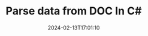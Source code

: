 ---
############################# Static ############################
layout: "auto-gen-parser"
date: 2024-02-13T17:01:10
draft: false
otherformats: 

############################# Head ############################
head_title: "Parse Data from DOC in C#"
head_description: "Quickly parse data from documents in C#."

############################# Header ############################
title: "Parse data from DOC In C#"
description: "Parse data from DOC with a few lines of .NET code."
bg_image: "https://cms.admin.containerize.com/templates/aspose/App_Themes/V3/images/bg/header1.png"
bg_overlay: false
button:
    enable: true
    icon: "fas fa-arrow-down"
    label: "Download Free Trial"
    link: "https://downloads.groupdocs.com/parser/net"

############################# SubMenu ############################
submenu:
    enable: true

    left:
        img_alt: "GroupDocs.Parser for .NET"
        image: "https://cms.admin.containerize.com/templates/groupdocs/images/product-logos/90x90-noborder/groupdocs-parser-net.png"
        product: "GroupDocs.Parser"
        platform: ".NET"

    middle:
        button:

            # button loop
            - link: "https://apireference.groupdocs.com/parser/net"
              text: "API Reference"

            # button loop
            - link: "https://github.com/groupdocs-parser"
              text: "Code Examples"

            # button loop
            - link: "https://products.groupdocs.app/parser/family"
              text: "Live Demos"

            # button loop
            - link: "https://purchase.groupdocs.com/pricing/parser/net"
              text: "Pricing"

    right:
        link_download: "https://downloads.groupdocs.com/parser"
        link_learn: "https://docs.groupdocs.com/parser/net"
        link_buy: "https://purchase.groupdocs.com"

############################# About ############################
about:
    enable: true
    title: "Parse Data with Templates in GroupDocs.Parser for .NET"
    content: |
        Templates can greatly enhance the efficiency, accuracy, and consistency of data extraction from documents. GroupDocs.Parser for .NET provides a powerful solution for working with templates.
        
        With GroupDocs.Parser for .NET, you can easily create templates for different types of documents, including PDFs and Microsoft Word documents. You can also use templates for batch parsing of multiple documents.

        Best practices for working with templates in GroupDocs.Parser for .NET include using unique identifiers and testing templates thoroughly before deployment. With GroupDocs.Parser for .NET, you can optimize data extraction and achieve better results.

        Download and try GroupDocs.Parser for .NET today to simplify your document parsing tasks and improve your productivity. Our documentation and support resources are available to help you get started and achieve success.

        Learn more about document parsing in [documentation](https://docs.groupdocs.com/parser/net/working-with-templates/).

############################# More ############################
more:
    enable: true
    title_left: "System Requirements"
    content_left: |
        GroupDocs.Parser for .NET APIs are supported on all major platforms and operating systems. Before executing the code below, please make sure that you have the following prerequisites installed on your system.
        
        * Operating Systems: Microsoft Windows, Linux, MacOS
        * Development Environments: Microsoft Visual Studio, Xamarin, MonoDevelop
        * Frameworks
        * Download the latest version of GroupDocs.Parser for .NET from [Nuget](https://www.nuget.org/packages/groupdocs.parser)

    title_right: "Why Use GroupDocs.Parser for .NET"
    content_right: |
        * Plain text extraction support from any supported documents    
        * Documents parsing via user-defined templates    
        * Fully support structured text extraction    
        * Text searching via keyword as well as regular expression    
        * Extract formatted text, metadata, images, containers, and attachments    
        * Extract table of contents for some supported document formats    
        * Parse form data from PDF documents    
        * Extract hyperlinks from the document           

############################# Demos ############################
demos:
    enable: true
    title: "Live Demos - Parse data from DOC Online"
    content: |
       Parse data from DOC file right now by visiting [GroupDocs.Parser Live Demos](https://products.groupdocs.app/parser/doc) website.
       The live demo has the following benefits.
        
############################# About Formats ############################
about_formats:
    enable: true

############################# More Formats ############################
more_formats:
    enable: true
    title: "Parse Data From Other Document Formats"
    content: |
        .NET documents parse API for file formats and images. Extract data for some of the popular file formats as stated below.

############################# Back to top ###############################
back_to_top:
    enable: true
---
